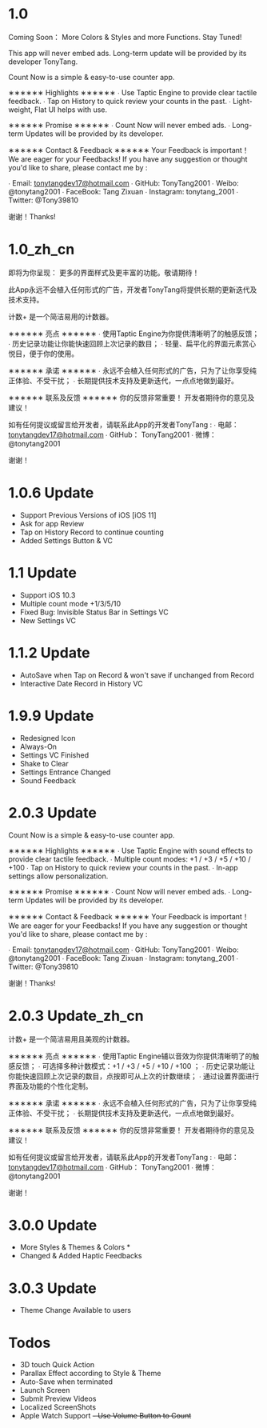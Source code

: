 # 1.0 #
Coming Soon：
More Colors & Styles and more Functions. 
Stay Tuned!

This app will never embed ads.
Long-term update will be provided by its developer TonyTang.

Count Now  is a simple & easy-to-use counter app.

∗∗∗∗∗∗ Highlights ∗∗∗∗∗∗
∙ Use Taptic Engine to provide clear tactile feedback.
∙ Tap on History to quick review your counts in the past.
∙ Light-weight, Flat UI helps with use.

∗∗∗∗∗∗ Promise ∗∗∗∗∗∗
∙ Count Now will never embed ads.
∙ Long-term Updates will be provided by its developer.

∗∗∗∗∗∗ Contact & Feedback ∗∗∗∗∗∗
Your Feedback is important！
We are eager for your Feedbacks!
If you have any suggestion or thought you'd like to share, please contact me by : 

∙ Email: tonytangdev17@hotmail.com
∙ GitHub: TonyTang2001
∙ Weibo: @tonytang2001
∙ FaceBook: Tang Zixuan
∙ Instagram: tonytang_2001
∙ Twitter: @Tony39810

谢谢！Thanks!

# 1.0_zh_cn #
即将为你呈现：
更多的界面样式及更丰富的功能。敬请期待！

此App永远不会植入任何形式的广告，开发者TonyTang将提供长期的更新迭代及技术支持。

计数+ 是一个简洁易用的计数器。

∗∗∗∗∗∗ 亮点 ∗∗∗∗∗∗
∙ 使用Taptic Engine为你提供清晰明了的触感反馈；
∙ 历史记录功能让你能快速回顾上次记录的数目；
∙ 轻量、扁平化的界面元素赏心悦目，便于你的使用。

∗∗∗∗∗∗ 承诺 ∗∗∗∗∗∗
∙ 永远不会植入任何形式的广告，只为了让你享受纯正体验、不受干扰；
∙ 长期提供技术支持及更新迭代，一点点地做到最好。

∗∗∗∗∗∗ 联系及反馈 ∗∗∗∗∗∗
你的反馈非常重要！
开发者期待你的意见及建议！

如有任何提议或留言给开发者，请联系此App的开发者TonyTang :
∙ 电邮： tonytangdev17@hotmail.com
∙ GitHub： TonyTang2001
∙ 微博： @tonytang2001

谢谢！

# 1.0.6 Update #
- Support Previous Versions of iOS [iOS 11]
- Ask for app Review
- Tap on History Record to continue counting
- Added Settings Button & VC

# 1.1 Update #
- Support iOS 10.3
- Multiple count mode +1/3/5/10
- Fixed Bug: Invisible Status Bar in Settings VC
- New Settings VC

# 1.1.2 Update #
- AutoSave when Tap on Record & won't save if unchanged from Record
- Interactive Date Record in History VC

# 1.9.9 Update #
- Redesigned Icon
- Always-On
- Settings VC Finished
- Shake to Clear
- Settings Entrance Changed
- Sound Feedback 

# 2.0.3 Update #
Count Now is a simple & easy-to-use counter app.

∗∗∗∗∗∗ Highlights ∗∗∗∗∗∗
∙ Use Taptic Engine with sound effects to provide clear tactile feedback.
∙ Multiple count modes: +1 / +3 / +5 / +10 / +100
∙ Tap on History to quick review your counts in the past.
∙ In-app settings allow personalization.

∗∗∗∗∗∗ Promise ∗∗∗∗∗∗
∙ Count Now will never embed ads.
∙ Long-term Updates will be provided by its developer.

∗∗∗∗∗∗ Contact & Feedback ∗∗∗∗∗∗
Your Feedback is important！
We are eager for your Feedbacks!
If you have any suggestion or thought you'd like to share, please contact me by : 

∙ Email: tonytangdev17@hotmail.com
∙ GitHub: TonyTang2001
∙ Weibo: @tonytang2001
∙ FaceBook: Tang Zixuan
∙ Instagram: tonytang_2001
∙ Twitter: @Tony39810

谢谢！Thanks!

# 2.0.3 Update_zh_cn #
计数+ 是一个简洁易用且美观的计数器。

∗∗∗∗∗∗ 亮点 ∗∗∗∗∗∗
∙ 使用Taptic Engine辅以音效为你提供清晰明了的触感反馈；
∙ 可选择多种计数模式：+1 / +3 / +5 / +10 / +100 ；
∙ 历史记录功能让你能快速回顾上次记录的数目，点按即可从上次的计数继续；
∙ 通过设置界面进行界面及功能的个性化定制。

∗∗∗∗∗∗ 承诺 ∗∗∗∗∗∗
∙ 永远不会植入任何形式的广告，只为了让你享受纯正体验、不受干扰；
∙ 长期提供技术支持及更新迭代，一点点地做到最好。

∗∗∗∗∗∗ 联系及反馈 ∗∗∗∗∗∗
你的反馈非常重要！
开发者期待你的意见及建议！

如有任何提议或留言给开发者，请联系此App的开发者TonyTang :
∙ 电邮： tonytangdev17@hotmail.com
∙ GitHub： TonyTang2001
∙ 微博： @tonytang2001

谢谢！

# 3.0.0 Update #
- More Styles & Themes & Colors *
- Changed & Added Haptic Feedbacks

# 3.0.3 Update #
- Theme Change Available to users

# Todos #
- 3D touch Quick Action
- Parallax Effect according to Style & Theme
- Auto-Save when terminated
- Launch Screen
- Submit Preview Videos
- Localized ScreenShots
- Apple Watch Support
~~- Use Volume Button to Count~~